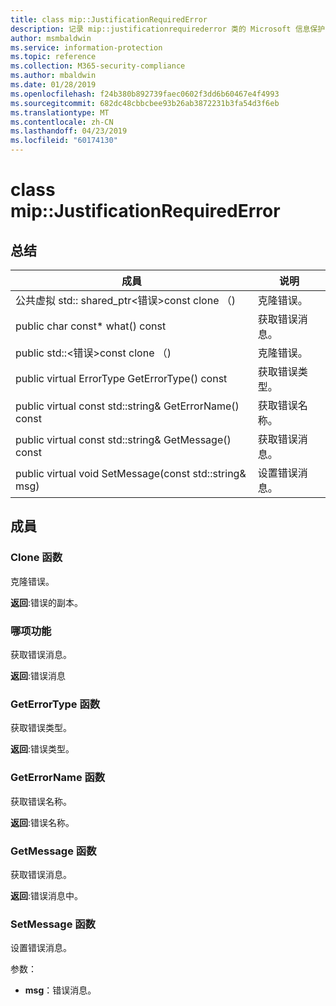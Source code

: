 ```yaml
---
title: class mip::JustificationRequiredError
description: 记录 mip::justificationrequirederror 类的 Microsoft 信息保护 (MIP) SDK。
author: msmbaldwin
ms.service: information-protection
ms.topic: reference
ms.collection: M365-security-compliance
ms.author: mbaldwin
ms.date: 01/28/2019
ms.openlocfilehash: f24b380b892739faec0602f3dd6b60467e4f4993
ms.sourcegitcommit: 682dc48cbbcbee93b26ab3872231b3fa54d3f6eb
ms.translationtype: MT
ms.contentlocale: zh-CN
ms.lasthandoff: 04/23/2019
ms.locfileid: "60174130"
---
```

# <a name="class-mipjustificationrequirederror"></a>class mip::JustificationRequiredError 
  
## <a name="summary"></a>总结
 成員                        | 说明                                
--------------------------------|---------------------------------------------
公共虚拟 std:: shared_ptr\<错误\>const clone （)  |  克隆错误。
public char const* what() const  |  获取错误消息。
public std::\<错误\>const clone （)  |  克隆错误。
public virtual ErrorType GetErrorType() const  |  获取错误类型。
public virtual const std::string& GetErrorName() const  |  获取错误名称。
public virtual const std::string& GetMessage() const  |  获取错误消息。
public virtual void SetMessage(const std::string& msg)  |  设置错误消息。
  
## <a name="members"></a>成員
  
### <a name="clone-function"></a>Clone 函数
克隆错误。

  
**返回**:错误的副本。

### <a name="what-function"></a>哪项功能
获取错误消息。

  
**返回**:错误消息
  
### <a name="geterrortype-function"></a>GetErrorType 函数
获取错误类型。

  
**返回**:错误类型。
  
### <a name="geterrorname-function"></a>GetErrorName 函数
获取错误名称。

  
**返回**:错误名称。
  
### <a name="getmessage-function"></a>GetMessage 函数
获取错误消息。

  
**返回**:错误消息中。
  
### <a name="setmessage-function"></a>SetMessage 函数
设置错误消息。

参数：  
* **msg**：错误消息。